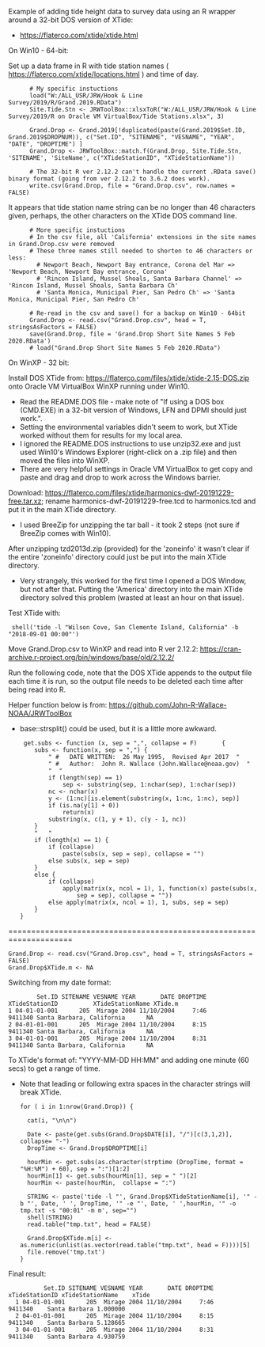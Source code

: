 Example of adding tide height data to survey data using an R wrapper around a 32-bit DOS version of XTide: 
- https://flaterco.com/xtide/xtide.html 

On Win10 - 64-bit:

Set up a data frame in R with tide station names ( https://flaterco.com/xtide/locations.html ) and time of day.

          # My specific instuctions 
          load("W:/ALL_USR/JRW/Hook & Line Survey/2019/R/Grand.2019.RData") 
          Site.Tide.Stn <- JRWToolBox::xlsxToR("W:/ALL_USR/JRW/Hook & Line Survey/2019/R on Oracle VM VirtualBox/Tide Stations.xlsx", 3)
          
          Grand.Drop <- Grand.2019[!duplicated(paste(Grand.2019$Set.ID, Grand.2019$DROPNUM)), c("Set.ID", "SITENAME", "VESNAME", "YEAR", "DATE", "DROPTIME") ]
          Grand.Drop <- JRWToolBox::match.f(Grand.Drop, Site.Tide.Stn, 'SITENAME', 'SiteName', c("XTideStationID", "XTideStationName"))
          
          # The 32-bit R ver 2.12.2 can't handle the current .RData save() binary format (going from ver 2.12.2 to 3.6.2 does work).
          write.csv(Grand.Drop, file = "Grand.Drop.csv", row.names = FALSE)   


It appears that tide station name string can be no longer than 46 characters given, perhaps, the other characters on the XTide DOS command line.
 
          # More specific instuctions 
          # In the csv file, all 'California' extensions in the site names in Grand.Drop.csv were removed
          # These three names still needed to shorten to 46 characters or less:
            # Newport Beach, Newport Bay entrance, Corona del Mar => 'Newport Beach, Newport Bay entrance, Corona'
            # 'Rincon Island, Mussel Shoals, Santa Barbara Channel' => 'Rincon Island, Mussel Shoals, Santa Barbara Ch'
            # 'Santa Monica, Municipal Pier, San Pedro Ch' => 'Santa Monica, Municipal Pier, San Pedro Ch'
          
          # Re-read in the csv and save() for a backup on Win10 - 64bit
          Grand.Drop <- read.csv("Grand.Drop.csv", head = T, stringsAsFactors = FALSE)
          save(Grand.Drop, file = 'Grand.Drop Short Site Names 5 Feb 2020.RData')
          # load("Grand.Drop Short Site Names 5 Feb 2020.RData")




On WinXP - 32 bit: 

Install DOS XTide from: https://flaterco.com/files/xtide/xtide-2.15-DOS.zip onto Oracle VM VirtualBox WinXP running under Win10.
- Read the README.DOS file - make note of "If using a DOS box (CMD.EXE) in a 32-bit version of Windows, LFN and DPMI should just work.".  
- Setting the environmental variables didn't seem to work, but XTide worked without them for results for my local area.
- I ignored the README.DOS instructions to use unzip32.exe and just used Win10's Windows Explorer (right-click on a .zip file) and then moved the files into WinXP.
- There are very helpful settings in Oracle VM VirtualBox to get copy and paste and drag and drop to work across the Windows barrier.

Download: https://flaterco.com/files/xtide/harmonics-dwf-20191229-free.tar.xz; rename harmonics-dwf-20191229-free.tcd to harmonics.tcd and put it in the main XTide directory.
- I used BreeZip for unzipping the tar ball - it took 2 steps (not sure if BreeZip comes with Win10).

After unzipping tzd2013d.zip (provided) for the 'zoneinfo' it wasn't clear if the entire 'zoneinfo' directory could just be put into the main XTide directory. 
- Very strangely, this worked for the first time I opened a DOS Window, but not after that. Putting the 'America' directory into the main XTide directory solved this problem (wasted at least an hour on that issue).

Test XTide with:

     shell('tide -l "Wilson Cove, San Clemente Island, California" -b "2018-09-01 00:00"')

    
Move Grand.Drop.csv to WinXP and read into R ver 2.12.2: https://cran-archive.r-project.org/bin/windows/base/old/2.12.2/

Run the following code, note that the DOS XTide appends to the output file each time it is run, so the output file needs to be deleted each time after being read into R.


Helper function below is from: https://github.com/John-R-Wallace-NOAA/JRWToolBox 
- base::strsplit() could be used, but it is a little more awkward.
       
       get.subs <- function (x, sep = ",", collapse = F)       {
          subs <- function(x, sep = ",") {
              " #   DATE WRITTEN:  26 May 1995,  Revised Apr 2017  "
              " #   Author:  John R. Wallace (John.Wallace@noaa.gov)  "
              "  "
              if (length(sep) == 1) 
                  sep <- substring(sep, 1:nchar(sep), 1:nchar(sep))
              nc <- nchar(x)
              y <- (1:nc)[is.element(substring(x, 1:nc, 1:nc), sep)]
              if (is.na(y[1] + 0)) 
                  return(x)
              substring(x, c(1, y + 1), c(y - 1, nc))
          }        
          "   "
          if (length(x) == 1) {
              if (collapse) 
                  paste(subs(x, sep = sep), collapse = "")
              else subs(x, sep = sep)
          }
          else {
              if (collapse) 
                  apply(matrix(x, ncol = 1), 1, function(x) paste(subs(x, 
                      sep = sep), collapse = ""))
              else apply(matrix(x, ncol = 1), 1, subs, sep = sep)
          }
      }
      
====================================================================


    Grand.Drop <- read.csv("Grand.Drop.csv", head = T, stringsAsFactors = FALSE)
    Grand.Drop$XTide.m <- NA

Switching from my date format: 

            Set.ID SITENAME VESNAME YEAR       DATE DROPTIME XTideStationID          XTideStationName XTide.m
    1 04-01-01-001      205  Mirage 2004 11/10/2004     7:46        9411340 Santa Barbara, California      NA
    2 04-01-01-001      205  Mirage 2004 11/10/2004     8:15        9411340 Santa Barbara, California      NA
    3 04-01-01-001      205  Mirage 2004 11/10/2004     8:31        9411340 Santa Barbara, California      NA


To XTide's format of: "YYYY-MM-DD HH:MM" and adding one minute (60 secs) to get a range of time.
- Note that leading or following extra spaces in the character strings will break XTide.

      for ( i in 1:nrow(Grand.Drop)) {
    
        cat(i, "\n\n")
       
        Date <- paste(get.subs(Grand.Drop$DATE[i], "/")[c(3,1,2)], collapse= "-")
        DropTime <- Grand.Drop$DROPTIME[i]
       
        hourMin <- get.subs(as.character(strptime (DropTime, format = "%H:%M") + 60), sep = ":")[1:2]
        hourMin[1] <- get.subs(hourMin[1], sep = " ")[2]
        hourMin <- paste(hourMin,  collapse = ":")
       
        STRING <- paste('tide -l "', Grand.Drop$XTideStationName[i], '" -b "', Date, ' ', DropTime, '" -e "', Date, ' ',hourMin, '" -o tmp.txt -s "00:01" -m m', sep="")
        shell(STRING)
        read.table("tmp.txt", head = FALSE)
       
        Grand.Drop$XTide.m[i] <- as.numeric(unlist(as.vector(read.table("tmp.txt", head = F))))[5]
        file.remove('tmp.txt')
      }
      
   
      
Final result:
      
              Set.ID SITENAME VESNAME YEAR       DATE DROPTIME xTideStationID xTideStationName    xTide
      1 04-01-01-001      205  Mirage 2004 11/10/2004     7:46        9411340    Santa Barbara 1.000000
      2 04-01-01-001      205  Mirage 2004 11/10/2004     8:15        9411340    Santa Barbara 5.128665
      3 04-01-01-001      205  Mirage 2004 11/10/2004     8:31        9411340    Santa Barbara 4.930759

      
      
      
    



